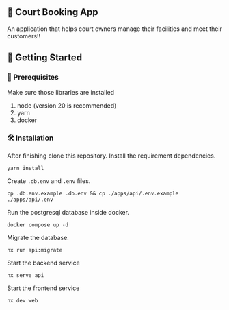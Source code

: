<!-- Improved compatibility of back to top link: See: https://github.com/othneildrew/Best-README-Template/pull/73 -->
<a name="readme-top"></a>
<!--
*** Thanks for checking out the Best-README-Template. If you have a suggestion
*** that would make this better, please fork the repo and create a pull request
*** or simply open an issue with the tag "enhancement".
*** Don't forget to give the project a star!
*** Thanks again! Now go create something AMAZING! :D
-->



<!-- PROJECT SHIELDS -->
<!--
*** I'm using markdown "reference style" links for readability.
*** Reference links are enclosed in brackets [ ] instead of parentheses ( ).
*** See the bottom of this document for the declaration of the reference variables
*** for contributors-url, forks-url, etc. This is an optional, concise syntax you may use.
*** https://www.markdownguide.org/basic-syntax/#reference-style-links
[![Contributors][contributors-shield]][contributors-url]
[![Forks][forks-shield]][forks-url]
[![Stargazers][stars-shield]][stars-url]
[![Issues][issues-shield]][issues-url]
[![MIT License][license-shield]][license-url]
[![LinkedIn][linkedin-shield]][linkedin-url]
-->



<!-- PROJECT LOGO -->
<br />
<div align="center">
  <h2 align="left">📅 Court Booking App</h3>
  <p align="left">
    An application that helps court owners manage their facilities and meet their customers!!
  </p>
</div>


<!-- GETTING STARTED -->
## :rocket: Getting Started

### 💪 Prerequisites

Make sure those libraries are installed
1. node (version 20 is recommended)
2. yarn
3. docker

### 🛠️ Installation

After finishing clone this repository. Install the requirement dependencies.
```
yarn install
```

Create `.db.env` and `.env` files.
```
cp .db.env.example .db.env && cp ./apps/api/.env.example ./apps/api/.env
```

Run the postgresql database inside docker.
```
docker compose up -d
```

Migrate the database.
```
nx run api:migrate
```

<!-- TODO: update instruction to seed db later -->

Start the backend service
```
nx serve api
```

Start the frontend service 
```
nx dev web
```
